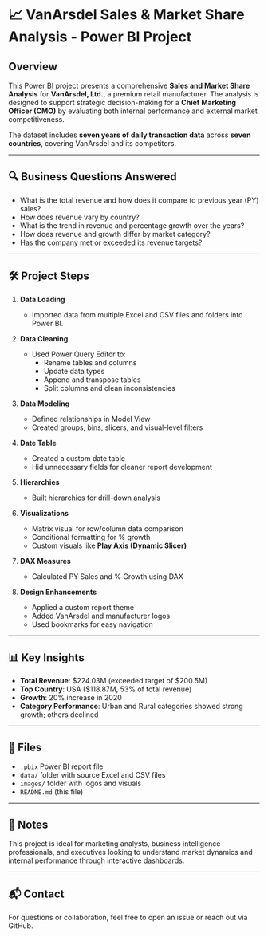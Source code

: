 # 📈 VanArsdel Sales & Market Share Analysis - Power BI Project

## Overview

This Power BI project presents a comprehensive **Sales and Market Share Analysis** for **VanArsdel, Ltd.**, a premium retail manufacturer. The analysis is designed to support strategic decision-making for a **Chief Marketing Officer (CMO)** by evaluating both internal performance and external market competitiveness.

The dataset includes **seven years of daily transaction data** across **seven countries**, covering VanArsdel and its competitors.

---

## 🔍 Business Questions Answered

- What is the total revenue and how does it compare to previous year (PY) sales?
- How does revenue vary by country?
- What is the trend in revenue and percentage growth over the years?
- How does revenue and growth differ by market category?
- Has the company met or exceeded its revenue targets?

---

## 🛠️ Project Steps

1. **Data Loading**
   - Imported data from multiple Excel and CSV files and folders into Power BI.

2. **Data Cleaning**
   - Used Power Query Editor to:
     - Rename tables and columns
     - Update data types
     - Append and transpose tables
     - Split columns and clean inconsistencies

3. **Data Modeling**
   - Defined relationships in Model View
   - Created groups, bins, slicers, and visual-level filters

4. **Date Table**
   - Created a custom date table
   - Hid unnecessary fields for cleaner report development

5. **Hierarchies**
   - Built hierarchies for drill-down analysis

6. **Visualizations**
   - Matrix visual for row/column data comparison
   - Conditional formatting for % growth
   - Custom visuals like **Play Axis (Dynamic Slicer)**

7. **DAX Measures**
   - Calculated PY Sales and % Growth using DAX

8. **Design Enhancements**
   - Applied a custom report theme
   - Added VanArsdel and manufacturer logos
   - Used bookmarks for easy navigation

---

## 📊 Key Insights

- **Total Revenue**: \$224.03M (exceeded target of \$200.5M)
- **Top Country**: USA (\$118.87M, 53% of total revenue)
- **Growth**: 20% increase in 2020
- **Category Performance**: Urban and Rural categories showed strong growth; others declined

---

## 📁 Files

- `.pbix` Power BI report file
- `data/` folder with source Excel and CSV files
- `images/` folder with logos and visuals
- `README.md` (this file)

---

## 📌 Notes

This project is ideal for marketing analysts, business intelligence professionals, and executives looking to understand market dynamics and internal performance through interactive dashboards.

---

## 📬 Contact

For questions or collaboration, feel free to open an issue or reach out via GitHub.

